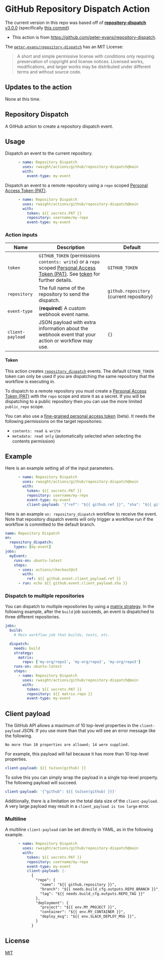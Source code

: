 # GitHub Repository Dispatch Action

The current version in this repo was based off of [**repository-dispatch** v3.0.0](https://github.com/peter-evans/repository-dispatch/releases/tag/v3.0.0) (specifically [this commit](https://github.com/peter-evans/repository-dispatch/commit/ff45666b9427631e3450c54a1bcbee4d9ff4d7c0))
- This action is from https://github.com/peter-evans/repository-dispatch.


The [`peter-evans/repository-dispatch`](https://github.com/peter-evans/repository-dispatch) has an MIT License:
> A short and simple permissive license with conditions only requiring preservation of copyright and license notices. Licensed works, modifications, and larger works may be distributed under different terms and without source code.

## Updates to the action

None at this time.

## Repository Dispatch

A GitHub action to create a repository dispatch event.

## Usage

Dispatch an event to the current repository.
```yml
      - name: Repository Dispatch
        uses: rwaight/actions/github/repository-dispatch@main
        with:
          event-type: my-event
```

Dispatch an event to a remote repository using a `repo` scoped [Personal Access Token (PAT)](https://docs.github.com/en/authentication/keeping-your-account-and-data-secure/creating-a-personal-access-token).
```yml
      - name: Repository Dispatch
        uses: rwaight/actions/github/repository-dispatch@main
        with:
          token: ${{ secrets.PAT }}
          repository: username/my-repo
          event-type: my-event
```

### Action inputs

| Name | Description | Default |
| --- | --- | --- |
| `token` | `GITHUB_TOKEN` (permissions `contents: write`) or a `repo` scoped [Personal Access Token (PAT)](https://docs.github.com/en/authentication/keeping-your-account-and-data-secure/creating-a-personal-access-token). See [token](#token) for further details. | `GITHUB_TOKEN` |
| `repository` | The full name of the repository to send the dispatch. | `github.repository` (current repository) |
| `event-type` | (**required**) A custom webhook event name. | |
| `client-payload` | JSON payload with extra information about the webhook event that your action or workflow may use. | `{}` |

#### Token

This action creates [`repository_dispatch`](https://docs.github.com/en/rest/repos/repos#create-a-repository-dispatch-event) events.
The default `GITHUB_TOKEN` token can only be used if you are dispatching the same repository that the workflow is executing in.

To dispatch to a remote repository you must create a [Personal Access Token (PAT)](https://docs.github.com/en/authentication/keeping-your-account-and-data-secure/creating-a-personal-access-token) with the `repo` scope and store it as a secret.
If you will be dispatching to a public repository then you can use the more limited `public_repo` scope.

You can also use a [fine-grained personal access token](https://docs.github.com/en/authentication/keeping-your-account-and-data-secure/managing-your-personal-access-tokens#creating-a-fine-grained-personal-access-token) (beta). It needs the following permissions on the target repositories:
 - `contents: read & write`
 - `metadata: read only` (automatically selected when selecting the contents permission)

## Example

Here is an example setting all of the input parameters.

```yml
      - name: Repository Dispatch
        uses: rwaight/actions/github/repository-dispatch@main
        with:
          token: ${{ secrets.PAT }}
          repository: username/my-repo
          event-type: my-event
          client-payload: '{"ref": "${{ github.ref }}", "sha": "${{ github.sha }}"}'
```

Here is an example `on: repository_dispatch` workflow to receive the event.
Note that repository dispatch events will only trigger a workflow run if the workflow is committed to the default branch.

```yml
name: Repository Dispatch
on:
  repository_dispatch:
    types: [my-event]
jobs:
  myEvent:
    runs-on: ubuntu-latest
    steps:
      - uses: actions/checkout@v3
        with:
          ref: ${{ github.event.client_payload.ref }}
      - run: echo ${{ github.event.client_payload.sha }}
```

### Dispatch to multiple repositories

You can dispatch to multiple repositories by using a [matrix strategy](https://docs.github.com/en/actions/reference/workflow-syntax-for-github-actions#jobsjob_idstrategymatrix). In the following example, after the `build` job succeeds, an event is dispatched to three different repositories.

```yml
jobs:
  build:
    # Main workflow job that builds, tests, etc.

  dispatch:
    needs: build
    strategy:
      matrix:
        repo: ['my-org/repo1', 'my-org/repo2', 'my-org/repo3']
    runs-on: ubuntu-latest
    steps:
      - name: Repository Dispatch
        uses: rwaight/actions/github/repository-dispatch@main
        with:
          token: ${{ secrets.PAT }}
          repository: ${{ matrix.repo }}
          event-type: my-event
```

## Client payload

The GitHub API allows a maximum of 10 top-level properties in the `client-payload` JSON.
If you use more than that you will see an error message like the following.

```
No more than 10 properties are allowed; 14 were supplied.
```

For example, this payload will fail because it has more than 10 top-level properties.

```yml
client-payload: ${{ toJson(github) }}
```

To solve this you can simply wrap the payload in a single top-level property.
The following payload will succeed.

```yml
client-payload: '{"github": ${{ toJson(github) }}}'
```

Additionally, there is a limitation on the total data size of the `client-payload`. A very large payload may result in a `client_payload is too large` error.

### Multiline

A multiline `client-payload` can be set directly in YAML, as in the following example.

```yml
      - name: Repository Dispatch
        uses: rwaight/actions/github/repository-dispatch@main
        with:
          token: ${{ secrets.PAT }}
          repository: username/my-repo
          event-type: my-event
          client-payload: |-
            {
              "repo": {
                "name": "${{ github.repository }}",
                "branch": "${{ needs.build_cfg.outputs.REPO_BRANCH }}",
                "tag": "${{ needs.build_cfg.outputs.REPO_TAG }}"
              },
              "deployment": {
                "project": "${{ env.MY_PROJECT }}",
                "container": "${{ env.MY_CONTAINER }}",
                "deploy_msg": "${{ env.SLACK_DEPLOY_MSG }}",
              }
            }
```

## License

[MIT](LICENSE)
